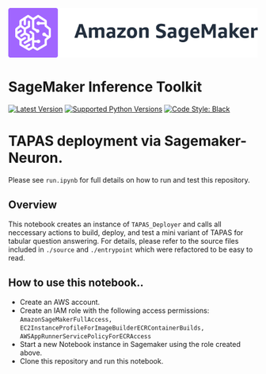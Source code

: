 ![SageMaker](https://github.com/aws/sagemaker-inference-toolkit/raw/master/branding/icon/sagemaker-banner.png)

# SageMaker Inference Toolkit

[![Latest Version](https://img.shields.io/pypi/v/sagemaker-inference.svg)](https://pypi.python.org/pypi/sagemaker-inference) [![Supported Python Versions](https://img.shields.io/pypi/pyversions/sagemaker-inference.svg)](https://pypi.python.org/pypi/sagemaker-inference) [![Code Style: Black](https://img.shields.io/badge/code_style-black-000000.svg)](https://github.com/python/black)

# TAPAS deployment via Sagemaker-Neuron.
Please see ```run.ipynb``` for full details on how to run and test this repository.


## Overview
This notebook creates an instance of ```TAPAS_Deployer``` and calls all neccessary actions to build, deploy, and test a mini variant of TAPAS for tabular question answering. For details, please refer to the source files included in ```./source``` and ```./entrypoint``` which were refactored to be easy to read.

## How to use this notebook..
- Create an AWS account.
- Create an IAM role with the following access permissions: ```AmazonSageMakerFullAccess, EC2InstanceProfileForImageBuilderECRContainerBuilds, AWSAppRunnerServicePolicyForECRAccess```
- Start a new Notebook instance in Sagemaker using the role created above.
- Clone this repository and run this notebook.


